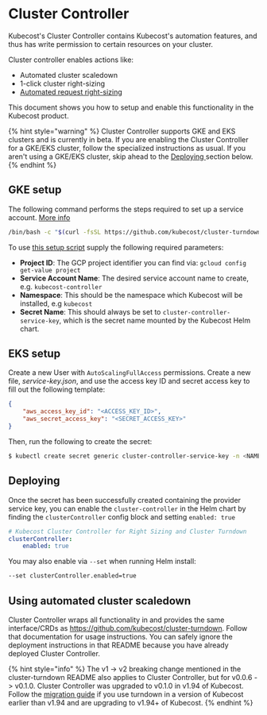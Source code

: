 # Cluster Controller

Kubecost's Cluster Controller contains Kubecost's automation features, and thus has write permission to certain resources on your cluster.

Cluster controller enables actions like:

* Automated cluster scaledown
* 1-click cluster right-sizing
* [Automated request right-sizing](auto-request-sizing.md)

This document shows you how to setup and enable this functionality in the Kubecost product.&#x20;

{% hint style="warning" %}
Cluster Controller supports GKE and EKS clusters and is currently in beta. If you are enabling the Cluster Controller for a GKE/EKS cluster, follow the specialized instructions as usual. If you aren't using a GKE/EKS cluster, skip ahead to the [Deploying ](https://docs.kubecost.com/install-and-configure/advanced-configuration/controller#deploying)section below.
{% endhint %}

## GKE setup

The following command performs the steps required to set up a service account. [More info](https://github.com/kubecost/cluster-turndown/blob/master/scripts/README.md)

```bash
/bin/bash -c "$(curl -fsSL https://github.com/kubecost/cluster-turndown/releases/latest/download/gke-create-service-key.sh)" -- <Project ID> <Service Account Name> <Namespace> cluster-controller-service-key
```

To use [this setup script](https://github.com/kubecost/cluster-turndown/blob/master/scripts/gke-create-service-key.sh) supply the following required parameters:

* **Project ID**: The GCP project identifier you can find via: `gcloud config get-value project`
* **Service Account Name**: The desired service account name to create, e.g. `kubecost-controller`
* **Namespace**: This should be the namespace which Kubecost will be installed, e.g `kubecost`
* **Secret Name**: This should always be set to `cluster-controller-service-key`, which is the secret name mounted by the Kubecost Helm chart.

## EKS setup

Create a new User with `AutoScalingFullAccess` permissions. Create a new file, _service-key.json_, and use the access key ID and secret access key to fill out the following template:

```json
{
    "aws_access_key_id": "<ACCESS_KEY_ID>",
    "aws_secret_access_key": "<SECRET_ACCESS_KEY>"
}
```

Then, run the following to create the secret:

```bash
$ kubectl create secret generic cluster-controller-service-key -n <NAMESPACE> --from-file=service-key.json
```

## Deploying

Once the secret has been successfully created containing the provider service key, you can enable the `cluster-controller` in the Helm chart by finding the `clusterController` config block and setting `enabled: true`

```yaml
# Kubecost Cluster Controller for Right Sizing and Cluster Turndown
clusterController:
    enabled: true
```

You may also enable via `--set` when running Helm install:

```bash
--set clusterController.enabled=true
```

## Using automated cluster scaledown

Cluster Controller wraps all functionality in and provides the same interface/CRDs as https://github.com/kubecost/cluster-turndown. Follow that documentation for usage instructions. You can safely ignore the deployment instructions in that README because you have already deployed Cluster Controller.

{% hint style="info" %}
The v1 -> v2 breaking change mentioned in the cluster-turndown README also applies to Cluster Controller, but for v0.0.6 -> v0.1.0. Cluster Controller was upgraded to v0.1.0 in v1.94 of Kubecost. Follow the [migration guide](turndown-schedule-migration-guide.md) if you use turndown in a version of Kubecost earlier than v1.94 and are upgrading to v1.94+ of Kubecost.
{% endhint %}

